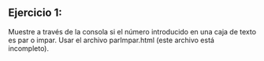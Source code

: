 ## Ejercicio 1:
Muestre a través de la consola si el número introducido en una caja de texto es par o impar. 
Usar el archivo parImpar.html (este archivo está incompleto).